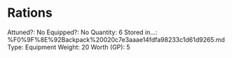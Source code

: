 # Rations

Attuned?: No
Equipped?: No
Quantity: 6
Stored in...: %F0%9F%8E%92Backpack%20020c7e3aaae14fdfa98233c1d61d9265.md
Type: Equipment
Weight: 20
Worth (GP): 5